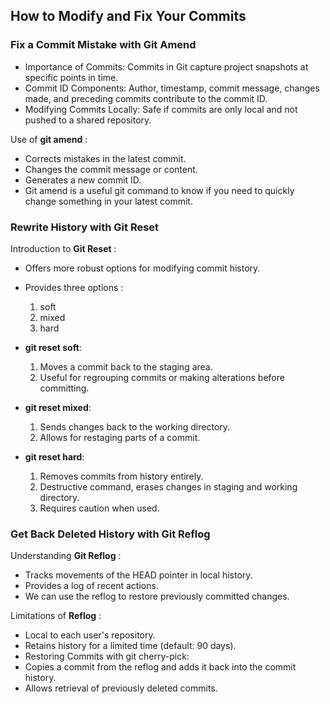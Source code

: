 ## How to Modify and Fix Your Commits  

### Fix a Commit Mistake with Git Amend

+ Importance of Commits: Commits in Git capture project snapshots at specific points in time.  
+ Commit ID Components: Author, timestamp, commit message, changes made, and preceding commits contribute to the commit ID.  
+ Modifying Commits Locally: Safe if commits are only local and not pushed to a shared repository.  

Use of **git amend** :  

+ Corrects mistakes in the latest commit.
+ Changes the commit message or content.
+ Generates a new commit ID.
+ Git amend is a useful git command to know if you need to quickly change something in your latest commit.  

### Rewrite History with Git Reset  

  Introduction to **Git Reset** :  

+ Offers more robust options for modifying commit history.
+ Provides three options :   
  1. soft  
  2. mixed  
  3. hard  

+ **git reset soft**:
  1. Moves a commit back to the staging area.
  2. Useful for regrouping commits or making alterations before committing.  

+ **git reset mixed**:
   1. Sends changes back to the working directory.
   2. Allows for restaging parts of a commit.  

+ **git reset hard**:
   1. Removes commits from history entirely.
   2. Destructive command, erases changes in staging and working directory.
   3. Requires caution when used.  

### Get Back Deleted History with Git Reflog

Understanding **Git Reflog** :  
+ Tracks movements of the HEAD pointer in local history.
+ Provides a log of recent actions.  
+ We can use the reflog to restore previously committed changes.

Limitations of **Reflog** :  

+ Local to each user's repository.
+ Retains history for a limited time (default: 90 days).
+ Restoring Commits with git cherry-pick:
+ Copies a commit from the reflog and adds it back into the commit history.
+ Allows retrieval of previously deleted commits.  

